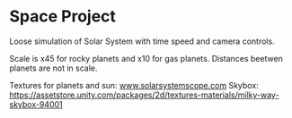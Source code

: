 # Space Project
Loose simulation of Solar System with time speed and camera controls.

Scale is x45 for rocky planets and x10 for gas planets.
Distances beetwen planets are not in scale.


Textures for planets and sun: www.solarsystemscope.com
Skybox: https://assetstore.unity.com/packages/2d/textures-materials/milky-way-skybox-94001
